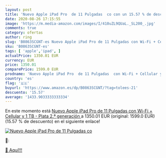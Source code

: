 ```yaml
---
layout: post
title: 'Nuevo Apple iPad Pro  de 11 Pulgadas  co con un 15.57 % de descuento'
date: 2020-08-26 17:15:55
image: 'https://m.media-amazon.com/images/I/410uZL9QUaL._SL200_.jpg'
comments: true
category: ofertas
author: ring
slug: 'B0863SCGNT-es Nuevo Apple iPad Pro de 11 Pulgadas con Wi-Fi + Cellular y...'
sku: 'B0863SCGNT-es'
tags: [ 'apple','ipad', ]
actualPrice: 1350.01 EUR
currency: EUR
price: 1350.01
comparePrice: 1599.0 EUR
prodname: 'Nuevo Apple iPad Pro  de 11 Pulgadas  con Wi-Fi + Cellular y 1 TB  - Plata  2.ª generación '
country: 'es'
flag: '🇪🇸'
buyurl: 'https://www.amazon.es/dp/B0863SCGNT/?tag=tolees-21'
descuento: '15.57'
average: '1433.9033333333334'
---
```


En este momento está [Nuevo Apple iPad Pro  de 11 Pulgadas  con Wi-Fi + Cellular y 1 TB  - Plata  2.ª generación ](https://www.amazon.es/dp/B0863SCGNT/?tag=tolees-21) a 1350.01 EUR (original: 1599.0 EUR) (15.57 %  de descuento) en el siguiente enlace!

[![Nuevo Apple iPad Pro  de 11 Pulgadas  co](https://m.media-amazon.com/images/I/410uZL9QUaL._SL200_.jpg)](https://www.amazon.es/dp/B0863SCGNT/?tag=tolees-21)

🔎:


[🛒 Aquí!!!](https://www.amazon.es/dp/B0863SCGNT/?tag=tolees-21)
